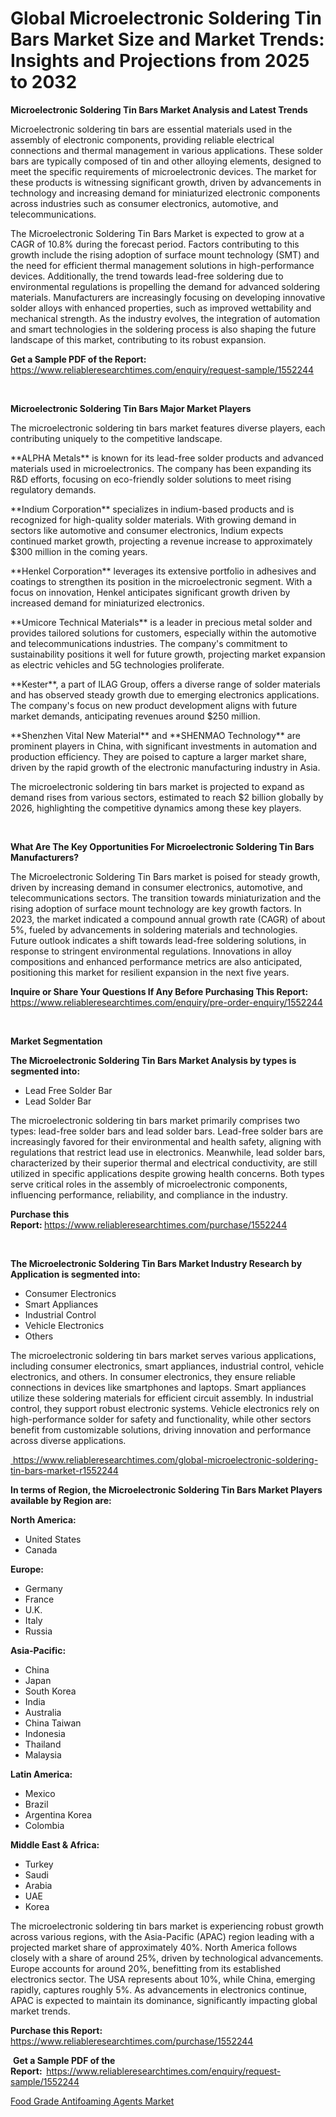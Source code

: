 <p><h1>Global Microelectronic Soldering Tin Bars Market Size and Market Trends: Insights and Projections from 2025 to 2032</h1></p><p><strong>Microelectronic Soldering Tin Bars Market Analysis and Latest Trends</strong></p>
<p><p>Microelectronic soldering tin bars are essential materials used in the assembly of electronic components, providing reliable electrical connections and thermal management in various applications. These solder bars are typically composed of tin and other alloying elements, designed to meet the specific requirements of microelectronic devices. The market for these products is witnessing significant growth, driven by advancements in technology and increasing demand for miniaturized electronic components across industries such as consumer electronics, automotive, and telecommunications.</p><p>The Microelectronic Soldering Tin Bars Market is expected to grow at a CAGR of 10.8% during the forecast period. Factors contributing to this growth include the rising adoption of surface mount technology (SMT) and the need for efficient thermal management solutions in high-performance devices. Additionally, the trend towards lead-free soldering due to environmental regulations is propelling the demand for advanced soldering materials. Manufacturers are increasingly focusing on developing innovative solder alloys with enhanced properties, such as improved wettability and mechanical strength. As the industry evolves, the integration of automation and smart technologies in the soldering process is also shaping the future landscape of this market, contributing to its robust expansion.</p></p>
<p><strong>Get a Sample PDF of the Report:&nbsp;</strong> <a href="https://www.reliableresearchtimes.com/enquiry/request-sample/1552244?utm_campaign=3033&utm_medium=2&utm_source=Github&utm_content=ia&utm_term=02042025&utm_id=microelectronic-soldering-tin-bars">https://www.reliableresearchtimes.com/enquiry/request-sample/1552244</a></p>
<p>&nbsp;</p>
<p><strong>Microelectronic Soldering Tin Bars Major Market Players</strong></p>
<p><p>The microelectronic soldering tin bars market features diverse players, each contributing uniquely to the competitive landscape. </p><p>**ALPHA Metals** is known for its lead-free solder products and advanced materials used in microelectronics. The company has been expanding its R&D efforts, focusing on eco-friendly solder solutions to meet rising regulatory demands.</p><p>**Indium Corporation** specializes in indium-based products and is recognized for high-quality solder materials. With growing demand in sectors like automotive and consumer electronics, Indium expects continued market growth, projecting a revenue increase to approximately $300 million in the coming years.</p><p>**Henkel Corporation** leverages its extensive portfolio in adhesives and coatings to strengthen its position in the microelectronic segment. With a focus on innovation, Henkel anticipates significant growth driven by increased demand for miniaturized electronics.</p><p>**Umicore Technical Materials** is a leader in precious metal solder and provides tailored solutions for customers, especially within the automotive and telecommunications industries. The company's commitment to sustainability positions it well for future growth, projecting market expansion as electric vehicles and 5G technologies proliferate.</p><p>**Kester**, a part of ILAG Group, offers a diverse range of solder materials and has observed steady growth due to emerging electronics applications. The company's focus on new product development aligns with future market demands, anticipating revenues around $250 million.</p><p>**Shenzhen Vital New Material** and **SHENMAO Technology** are prominent players in China, with significant investments in automation and production efficiency. They are poised to capture a larger market share, driven by the rapid growth of the electronic manufacturing industry in Asia.</p><p>The microelectronic soldering tin bars market is projected to expand as demand rises from various sectors, estimated to reach $2 billion globally by 2026, highlighting the competitive dynamics among these key players.</p></p>
<p>&nbsp;</p>
<p><strong>What Are The Key Opportunities For Microelectronic Soldering Tin Bars Manufacturers?</strong></p>
<p><p>The Microelectronic Soldering Tin Bars market is poised for steady growth, driven by increasing demand in consumer electronics, automotive, and telecommunications sectors. The transition towards miniaturization and the rising adoption of surface mount technology are key growth factors. In 2023, the market indicated a compound annual growth rate (CAGR) of about 5%, fueled by advancements in soldering materials and technologies. Future outlook indicates a shift towards lead-free soldering solutions, in response to stringent environmental regulations. Innovations in alloy compositions and enhanced performance metrics are also anticipated, positioning this market for resilient expansion in the next five years.</p></p>
<p><strong>Inquire or Share Your Questions If Any Before Purchasing This Report:</strong> <a href="https://www.reliableresearchtimes.com/enquiry/pre-order-enquiry/1552244?utm_campaign=3033&utm_medium=2&utm_source=Github&utm_content=ia&utm_term=02042025&utm_id=microelectronic-soldering-tin-bars">https://www.reliableresearchtimes.com/enquiry/pre-order-enquiry/1552244</a></p>
<p>&nbsp;</p>
<p><strong>Market Segmentation</strong></p>
<p><strong>The Microelectronic Soldering Tin Bars Market Analysis by types is segmented into:</strong></p>
<p><ul><li>Lead Free Solder Bar</li><li>Lead Solder Bar</li></ul></p>
<p><p>The microelectronic soldering tin bars market primarily comprises two types: lead-free solder bars and lead solder bars. Lead-free solder bars are increasingly favored for their environmental and health safety, aligning with regulations that restrict lead use in electronics. Meanwhile, lead solder bars, characterized by their superior thermal and electrical conductivity, are still utilized in specific applications despite growing health concerns. Both types serve critical roles in the assembly of microelectronic components, influencing performance, reliability, and compliance in the industry.</p></p>
<p><strong>Purchase this Report:&nbsp;</strong><a href="https://www.reliableresearchtimes.com/purchase/1552244?utm_campaign=3033&utm_medium=2&utm_source=Github&utm_content=ia&utm_term=02042025&utm_id=microelectronic-soldering-tin-bars">https://www.reliableresearchtimes.com/purchase/1552244</a></p>
<p>&nbsp;</p>
<p><strong>The Microelectronic Soldering Tin Bars Market Industry Research by Application is segmented into:</strong></p>
<p><ul><li>Consumer Electronics</li><li>Smart Appliances</li><li>Industrial Control</li><li>Vehicle Electronics</li><li>Others</li></ul></p>
<p><p>The microelectronic soldering tin bars market serves various applications, including consumer electronics, smart appliances, industrial control, vehicle electronics, and others. In consumer electronics, they ensure reliable connections in devices like smartphones and laptops. Smart appliances utilize these soldering materials for efficient circuit assembly. In industrial control, they support robust electronic systems. Vehicle electronics rely on high-performance solder for safety and functionality, while other sectors benefit from customizable solutions, driving innovation and performance across diverse applications.</p></p>
<p><a href="https://www.reliableresearchtimes.com/global-microelectronic-soldering-tin-bars-market-r1552244?utm_campaign=3033&utm_medium=2&utm_source=Github&utm_content=ia&utm_term=02042025&utm_id=microelectronic-soldering-tin-bars">&nbsp;https://www.reliableresearchtimes.com/global-microelectronic-soldering-tin-bars-market-r1552244</a></p>
<p><strong>In terms of Region, the Microelectronic Soldering Tin Bars Market Players available by Region are:</strong></p>
<p>
    <p> <strong> North America: </strong>
        <ul>
            <li>United States</li>
            <li>Canada</li>
        </ul>
        </p> 
    <p> <strong> Europe: </strong>
        <ul>
            <li>Germany</li>
            <li>France</li>
            <li>U.K.</li>
            <li>Italy</li>
            <li>Russia</li>
        </ul>
        </p> 
    <p> <strong> Asia-Pacific: </strong>
        <ul>
            <li>China</li>
            <li>Japan</li>
            <li>South Korea</li>
            <li>India</li>
            <li>Australia</li>
            <li>China Taiwan</li>
            <li>Indonesia</li>
            <li>Thailand</li>
            <li>Malaysia</li>
        </ul>
        </p> 
    <p> <strong> Latin America: </strong>
        <ul>
            <li>Mexico</li>
            <li>Brazil</li>
            <li>Argentina Korea</li>
            <li>Colombia</li>
        </ul>
        </p> 
    <p> <strong> Middle East & Africa: </strong>
        <ul>
            <li>Turkey</li>
            <li>Saudi</li>
            <li>Arabia</li>
            <li>UAE</li>
            <li>Korea</li>
        </ul>
    </p>
    </p>
<p><p>The microelectronic soldering tin bars market is experiencing robust growth across various regions, with the Asia-Pacific (APAC) region leading with a projected market share of approximately 40%. North America follows closely with a share of around 25%, driven by technological advancements. Europe accounts for around 20%, benefitting from its established electronics sector. The USA represents about 10%, while China, emerging rapidly, captures roughly 5%. As advancements in electronics continue, APAC is expected to maintain its dominance, significantly impacting global market trends.</p></p>
<p><strong>Purchase this Report: </strong><a href="https://www.reliableresearchtimes.com/purchase/1552244?utm_campaign=3033&utm_medium=2&utm_source=Github&utm_content=ia&utm_term=02042025&utm_id=microelectronic-soldering-tin-bars">https://www.reliableresearchtimes.com/purchase/1552244</a></p>
<p>&nbsp;<strong>Get a Sample PDF of the Report:&nbsp;&nbsp;</strong><a href="https://www.reliableresearchtimes.com/enquiry/request-sample/1552244?utm_campaign=3033&utm_medium=2&utm_source=Github&utm_content=ia&utm_term=02042025&utm_id=microelectronic-soldering-tin-bars">https://www.reliableresearchtimes.com/enquiry/request-sample/1552244</a></p>
<p><strong></strong></p>
<p><p><a href="https://github.com/alasmyayock/Market-Research-Report-List-1/blob/main/food-grade-antifoaming-agents-market.md?utm_campaign=3033&utm_medium=2&utm_source=Github&utm_content=ia&utm_term=02042025&utm_id=microelectronic-soldering-tin-bars">Food Grade Antifoaming Agents Market</a></p></p>